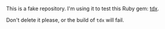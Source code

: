 This is a fake repository. I'm using it to test
this Ruby gem: [tdx](https://github.com/yegor256/tdx).

Don't delete it please, or the build of `tdx` will fail.
